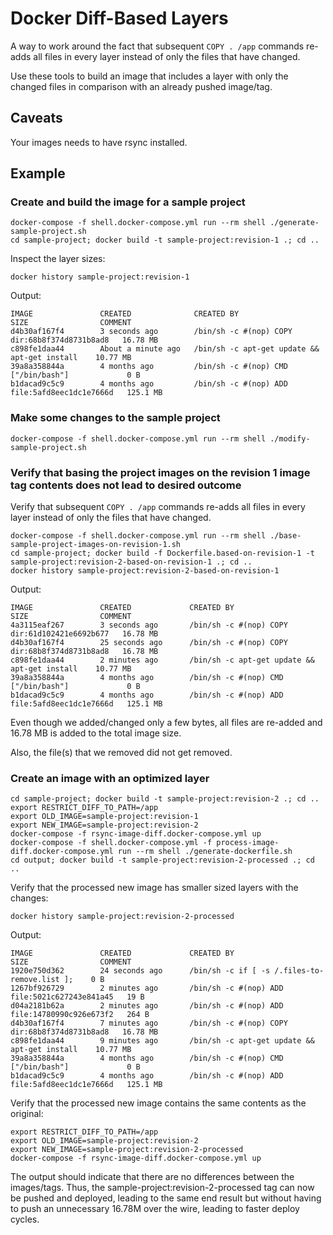 Docker Diff-Based Layers
========================

A way to work around the fact that subsequent `COPY . /app` commands re-adds all files in every layer instead of only the files that have changed.

Use these tools to build an image that includes a layer with only the changed files in comparison with an already pushed image/tag.

## Caveats

Your images needs to have rsync installed.

## Example

### Create and build the image for a sample project

```
docker-compose -f shell.docker-compose.yml run --rm shell ./generate-sample-project.sh 
cd sample-project; docker build -t sample-project:revision-1 .; cd ..
```

Inspect the layer sizes:
```
docker history sample-project:revision-1
```

Output:
```
IMAGE               CREATED              CREATED BY                                      SIZE                COMMENT
d4b30af167f4        3 seconds ago        /bin/sh -c #(nop) COPY dir:68b8f374d8731b8ad8   16.78 MB
c898fe1daa44        About a minute ago   /bin/sh -c apt-get update && apt-get install    10.77 MB
39a8a358844a        4 months ago         /bin/sh -c #(nop) CMD ["/bin/bash"]             0 B
b1dacad9c5c9        4 months ago         /bin/sh -c #(nop) ADD file:5afd8eec1dc1e7666d   125.1 MB
```

### Make some changes to the sample project

```
docker-compose -f shell.docker-compose.yml run --rm shell ./modify-sample-project.sh 
```

### Verify that basing the project images on the revision 1 image tag contents does not lead to desired outcome

Verify that subsequent `COPY . /app` commands re-adds all files in every layer instead of only the files that have changed.
```
docker-compose -f shell.docker-compose.yml run --rm shell ./base-sample-project-images-on-revision-1.sh 
cd sample-project; docker build -f Dockerfile.based-on-revision-1 -t sample-project:revision-2-based-on-revision-1 .; cd ..
docker history sample-project:revision-2-based-on-revision-1
```

Output:
```
IMAGE               CREATED             CREATED BY                                      SIZE                COMMENT
4a3115eaf267        3 seconds ago       /bin/sh -c #(nop) COPY dir:61d102421e6692b677   16.78 MB
d4b30af167f4        25 seconds ago      /bin/sh -c #(nop) COPY dir:68b8f374d8731b8ad8   16.78 MB
c898fe1daa44        2 minutes ago       /bin/sh -c apt-get update && apt-get install    10.77 MB
39a8a358844a        4 months ago        /bin/sh -c #(nop) CMD ["/bin/bash"]             0 B
b1dacad9c5c9        4 months ago        /bin/sh -c #(nop) ADD file:5afd8eec1dc1e7666d   125.1 MB
```

Even though we added/changed only a few bytes, all files are re-added and 16.78 MB is added to the total image size.

Also, the file(s) that we removed did not get removed.

### Create an image with an optimized layer

```
cd sample-project; docker build -t sample-project:revision-2 .; cd ..
export RESTRICT_DIFF_TO_PATH=/app
export OLD_IMAGE=sample-project:revision-1
export NEW_IMAGE=sample-project:revision-2
docker-compose -f rsync-image-diff.docker-compose.yml up
docker-compose -f shell.docker-compose.yml -f process-image-diff.docker-compose.yml run --rm shell ./generate-dockerfile.sh
cd output; docker build -t sample-project:revision-2-processed .; cd ..
```

Verify that the processed new image has smaller sized layers with the changes:
```
docker history sample-project:revision-2-processed
```

Output:
```
IMAGE               CREATED             CREATED BY                                      SIZE                COMMENT
1920e750d362        24 seconds ago      /bin/sh -c if [ -s /.files-to-remove.list ];    0 B
1267bf926729        2 minutes ago       /bin/sh -c #(nop) ADD file:5021c627243e841a45   19 B
d04a2181b62a        2 minutes ago       /bin/sh -c #(nop) ADD file:14780990c926e673f2   264 B
d4b30af167f4        7 minutes ago       /bin/sh -c #(nop) COPY dir:68b8f374d8731b8ad8   16.78 MB
c898fe1daa44        9 minutes ago       /bin/sh -c apt-get update && apt-get install    10.77 MB
39a8a358844a        4 months ago        /bin/sh -c #(nop) CMD ["/bin/bash"]             0 B
b1dacad9c5c9        4 months ago        /bin/sh -c #(nop) ADD file:5afd8eec1dc1e7666d   125.1 MB
```

Verify that the processed new image contains the same contents as the original:

```
export RESTRICT_DIFF_TO_PATH=/app
export OLD_IMAGE=sample-project:revision-2
export NEW_IMAGE=sample-project:revision-2-processed
docker-compose -f rsync-image-diff.docker-compose.yml up
```

The output should indicate that there are no differences between the images/tags. Thus, the sample-project:revision-2-processed tag can now be pushed and deployed, leading to the same end result but without having to push an unnecessary 16.78M over the wire, leading to faster deploy cycles.
